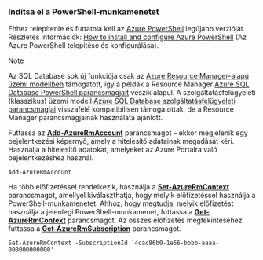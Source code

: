 
### <a name="start-your-powershell-session"></a>Indítsa el a PowerShell-munkamenetet
Ehhez telepítenie és futtatnia kell az [Azure PowerShell](https://msdn.microsoft.com/library/mt619274\(v=azure.300\).aspx) legújabb verzióját. Részletes információk: [How to install and configure Azure PowerShell](/powershell/azureps-cmdlets-docs) (Az Azure PowerShell telepítése és konfigurálása).

> [!NOTE]
> Az SQL Database sok új funkciója csak az [Azure Resource Manager-alapú üzemi modellben](../articles/azure-resource-manager/resource-group-overview.md) támogatott, így a példák a Resource Manager [Azure SQL Database PowerShell parancsmagjait](https://msdn.microsoft.com/library/azure/mt574084\(v=azure.300\).aspx) veszik alapul. A szolgáltatásfelügyeleti (klasszikus) üzemi modell [Azure SQL Database szolgáltatásfelügyeleti parancsmagjai](https://msdn.microsoft.com/library/azure/dn546723\(v=azure.300\).aspx) visszafelé kompatibilisen támogatottak, de a Resource Manager parancsmagjainak használata ajánlott.
> 
> 

Futtassa az [**Add-AzureRmAccount**](https://msdn.microsoft.com/library/azure/mt619267\(v=azure.300\).aspx) parancsmagot – ekkor megjelenik egy bejelentkezési képernyő, amely a hitelesítő adatainak megadását kéri. Használja a hitelesítő adatokat, amelyeket az Azure Portalra való bejelentkezéshez használ.

    Add-AzureRmAccount

Ha több előfizetéssel rendelkezik, használja a [**Set-AzureRmContext**](https://msdn.microsoft.com/library/azure/mt619263\(v=azure.300\).aspx) parancsmagot, amellyel kiválaszthatja, hogy melyik előfizetéssel használja a PowerShell-munkamenetet. Ahhoz, hogy megtudja, melyik előfizetést használja a jelenlegi PowerShell-munkamenet, futtassa a [**Get-AzureRmContext**](https://msdn.microsoft.com/library/azure/mt619265\(v=azure.300\).aspx) parancsmagot. Az összes előfizetés megtekintéséhez futtassa a [**Get-AzureRmSubscription**](https://msdn.microsoft.com/library/azure/mt619284\(v=azure.300\).aspx) parancsmagot.

    Set-AzureRmContext -SubscriptionId '4cac86b0-1e56-bbbb-aaaa-000000000000'


<!--HONumber=Jan17_HO3-->


